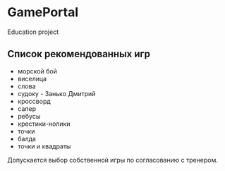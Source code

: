 # GamePortal
Education project

## Список рекомендованных игр
- морской бой
- виселица
- слова
- судоку - Занько Дмитрий
- кроссворд
- сапер
- ребусы
- крестики-нолики
- точки
- балда
- точки и квадраты

Допускается выбор собственной игры по согласованию с тренером.
